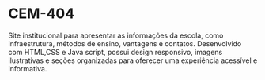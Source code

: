 # CEM-404
Site institucional para apresentar as informações da escola, como infraestrutura, métodos de ensino, vantagens e contatos. Desenvolvido com HTML,CSS e Java script, possui design responsivo, imagens ilustrativas e seções organizadas para oferecer uma experiência acessível e informativa.
